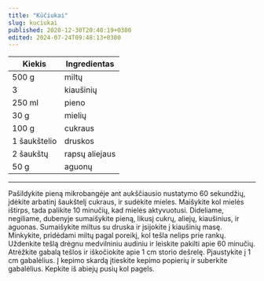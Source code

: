 ```yaml
---
title: "Kūčiukai"
slug: kuciukai
published: 2020-12-30T20:40:19+0300
edited: 2024-07-24T09:48:13+0300
---
```


 Kiekis       | Ingredientas
 ------------ | ------------
 500 g        | miltų
 3            | kiaušinių
 250 ml       | pieno
 30 g         | mielių
 100 g        | cukraus
 1 šaukštelio | druskos
 2 šaukštų    | rapsų aliejaus
 50 g         | aguonų

 ---

Pašildykite pieną mikrobangėje ant aukščiausio nustatymo 60 sekundžių, įdėkite arbatinį šaukštelį cukraus, ir sudėkite mieles. Maišykite kol mielės ištirps, tada palikite 10 minučių, kad mielės aktyvuotusi. Dideliame, negiliame, dubenyje sumaišykite pieną, likusį cukrų, aliejų, kiaušinius, ir aguonas. Sumaišykite miltus su druska ir įsijokite į kiaušinių masę. Minkykite, pridėdami miltų pagal poreikį, kol tešla nelips prie rankų. Uždenkite tešlą drėgnu medvilniniu audiniu ir leiskite pakilti apie 60 minučių.
Atrėžkite gabalą tešlos ir iškočiokite apie 1 cm storio dešrelę. Pjaustykite į 1 cm gabalėlius. Į kepimo skardą įtieskite kepimo popierių ir suberkite gabalėlius. Kepkite iš abiejų pusių kol pagels.
